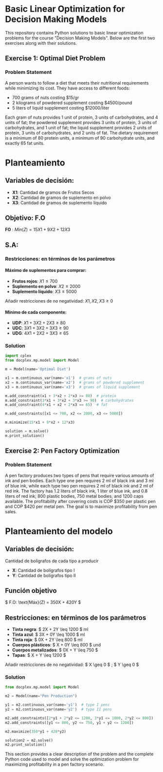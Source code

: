 # Basic Linear Optimization for Decision Making Models

This repository contains Python solutions to basic linear optimization problems for the course "Decision Making Models". Below are the first two exercises along with their solutions.

## Exercise 1: Optimal Diet Problem

### Problem Statement
A person wants to follow a diet that meets their nutritional requirements while minimizing its cost. They have access to different foods:
- 700 grams of nuts costing $15/gr
- 2 kilograms of powdered supplement costing $4500/pound
- 5 liters of liquid supplement costing $12000/liter

Each gram of nuts provides 1 unit of protein, 3 units of carbohydrates, and 4 units of fat; the powdered supplement provides 3 units of protein, 3 units of carbohydrates, and 1 unit of fat; the liquid supplement provides 2 units of protein, 3 units of carbohydrates, and 2 units of fat. The dietary requirement is a minimum of 80 protein units, a minimum of 90 carbohydrate units, and exactly 65 fat units.

# Planteamiento

## Variables de decisión:
- **X1**: Cantidad de gramos de Frutos Secos
- **X2**: Cantidad de gramos de suplemento en polvo
- **X3**: Cantidad de gramos de suplemento líquido

## Objetivo: F.O
  **FO** : $Min(Z) = 15X1 + 9X2 + 12X3$

## S.A:
### Restricciones: en términos de los parámetros

#### Máximo de suplementos para comprar:
- **Frutos rojos**: $X1 \leq 700$
- **Suplemento en polvo**: $X2 \leq 2000$
- **Suplemento líquido**: $X3 \leq 5000$

Añadir restricciones de no negatividad: $X1, X2, X3 \geq 0$

#### Mínimo de cada componente:
- **UDP**: $X1 + 3X2 + 2X3 \geq 80$
- **UDC**: $3X1 + 3X2 + 3X3 \geq 90$
- **UDG**: $4X1 + 2X2 + 3X3 \geq 65$

### Solution
```python
import cplex
from docplex.mp.model import Model

m = Model(name='Optimal Diet')

x1 = m.continuous_var(name='x1')  # grams of nuts
x2 = m.continuous_var(name='x2')  # grams of powdered supplement
x3 = m.continuous_var(name='x3')  # grams of liquid supplement

m.add_constraint(x1 + 3*x2 + 2*x3 >= 80)  # protein
m.add_constraint(3*x1 + 3*x2 + 3*x3 >= 90)  # carbohydrates
m.add_constraint(4*x1 + x2 + 2*x3 == 65)  # fat

m.add_constraints([x1 <= 700, x2 <= 2000, x3 <= 5000])

m.minimize(15*x1 + 9*x2 + 12*x3)

solution = m.solve()
m.print_solution()
```

## Exercise 2: Pen Factory Optimization

### Problem Statement
A pen factory produces two types of pens that require various amounts of ink and pen bodies. Each type one pen requires 2 ml of black ink and 3 ml of blue ink, while each type two pen requires 2 ml of black ink and 2 ml of red ink. The factory has 1.2 liters of black ink, 1 liter of blue ink, and 0.8 liters of red ink; 800 plastic bodies, 750 metal bodies, and 1200 caps available. The profitability after covering costs is COP $350 per plastic pen and COP $420 per metal pen. The goal is to maximize profitability from pen sales.

# Planteamiento del modelo

## Variables de decisión:
Cantidad de bolígrafos de cada tipo a producir

- **X**: Cantidad de bolígrafos tipo I
- **Y**: Cantidad de bolígrafos tipo II

## Función objetivo

$ F.O: \text{Máx}(Z) = 350X + 420Y $

## Restricciones: en términos de los parámetros

- **Tinta negra**: $ 2X + 2Y \leq 1200 $ ml
- **Tinta azul**: $ 3X + 0Y \leq 1000 $ ml
- **Tinta roja**: $ 0X + 2Y \leq 800 $ ml
- **Cuerpos plásticos**: $ X + 0Y \leq 800 $ und
- **Cuerpos metalizados**: $ 0X + Y \leq 750 $
- **Tapas**: $ X + Y \leq 1200 $

Añadir restricciones de no negatividad: $ X \geq 0 $ ; $ Y \geq 0 $


### Solution
```python
from docplex.mp.model import Model

m2 = Model(name="Pen Production")

y1 = m2.continuous_var(name='y1')  # type I pens
y2 = m2.continuous_var(name='y2')  # type II pens

m2.add_constraints([2*y1 + 2*y2 <= 1200, 3*y1 <= 1000, 2*y2 <= 800])
m2.add_constraints([y1 <= 800, y2 <= 750, y1 + y2 <= 1200])

m2.maximize(350*y1 + 420*y2)

solution2 = m2.solve()
m2.print_solution()
```


This section provides a clear description of the problem and the complete Python code used to model and solve the optimization problem for maximizing profitability in a pen factory scenario.
